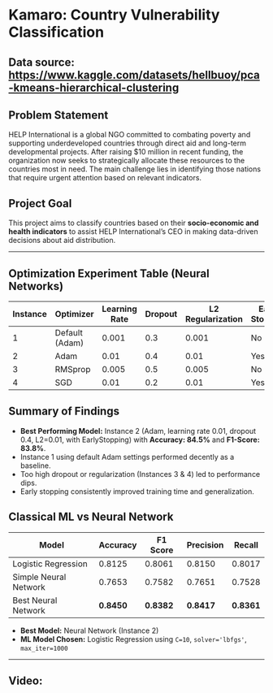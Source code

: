 # Kamaro: Country Vulnerability Classification

## Data source: https://www.kaggle.com/datasets/hellbuoy/pca-kmeans-hierarchical-clustering

##  Problem Statement

HELP International is a global NGO committed to combating poverty and supporting underdeveloped countries through direct aid and long-term developmental projects. After raising $10 million in recent funding, the organization now seeks to strategically allocate these resources to the countries most in need. The main challenge lies in identifying those nations that require urgent attention based on relevant indicators.

## Project Goal

This project aims to classify countries based on their **socio-economic and health indicators** to assist HELP International’s CEO in making data-driven decisions about aid distribution. 

---

##  Optimization Experiment Table (Neural Networks)

| Instance | Optimizer  | Learning Rate | Dropout | L2 Regularization | Early Stopping | Epochs | Accuracy | Loss  | F1 Score | Precision | Recall |
|----------|------------|---------------|---------|-------------------|----------------|--------|----------|-------|----------|-----------|--------|
| 1        | Default (Adam) | 0.001         | 0.3     | 0.001             | No             | 50     | 0.7901   | 0.6552 | 0.7780   | 0.7852    | 0.7841 |
| 2        | Adam       | 0.01          | 0.4     | 0.01              | Yes            | 26     | 0.8450   | 0.5893 | 0.8382   | 0.8417    | 0.8361 |
| 3        | RMSprop    | 0.005         | 0.5     | 0.005             | No             | 75     | 0.7632   | 0.7134 | 0.7525   | 0.7591    | 0.7456 |
| 4        | SGD        | 0.01          | 0.2     | 0.01              | Yes            | 92     | 0.7351   | 0.7290 | 0.7217   | 0.7360    | 0.7184 |



##  Summary of Findings

- **Best Performing Model:** Instance 2 (Adam, learning rate 0.01, dropout 0.4, L2=0.01, with EarlyStopping) with **Accuracy: 84.5%** and **F1-Score: 83.8%**.
- Instance 1 using default Adam settings performed decently as a baseline.
- Too high dropout or regularization (Instances 3 & 4) led to performance dips.
- Early stopping consistently improved training time and generalization.


##  Classical ML vs Neural Network

| Model                 | Accuracy | F1 Score | Precision | Recall |
|-----------------------|----------|----------|-----------|--------|
| Logistic Regression   | 0.8125   | 0.8061   | 0.8150    | 0.8017 |
| Simple Neural Network | 0.7653   | 0.7582   | 0.7651    | 0.7528 |
| Best Neural Network   | **0.8450** | **0.8382** | **0.8417**  | **0.8361** |

- **Best Model:** Neural Network (Instance 2)
- **ML Model Chosen:** Logistic Regression using `C=10`, `solver='lbfgs'`, `max_iter=1000`

---

## Video:

